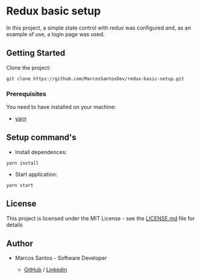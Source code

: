 # Redux basic setup

In this project, a simple state control with redux was configured and, as an example of use, a login page was used.

## Getting Started

Clone the project:

```
git clone https://github.com/MarcosSantosDev/redux-basic-setup.git
```

### Prerequisites

You need to have installed on your machine:

- [yarn](https://yarnpkg.com/)


## Setup command's
- Install dependences:
```
yarn install
```
- Start application:
```
yarn start
```

## License

This project is licensed under the MIT License - see the [LICENSE.md](LICENSE.md) file for details

## Author

- Marcos Santos - Software Developer

  - [GitHub](https://github.com/MarcosSantosDev) / [Linkedin](https://www.linkedin.com/in/marcossantosdev/)
